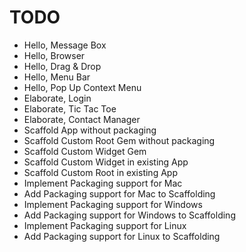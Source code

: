 # TODO

- Hello, Message Box
- Hello, Browser
- Hello, Drag & Drop
- Hello, Menu Bar
- Hello, Pop Up Context Menu
- Elaborate, Login
- Elaborate, Tic Tac Toe
- Elaborate, Contact Manager
- Scaffold App without packaging
- Scaffold Custom Root Gem without packaging
- Scaffold Custom Widget Gem
- Scaffold Custom Widget in existing App
- Scaffold Custom Root in existing App
- Implement Packaging support for Mac
- Add Packaging support for Mac to Scaffolding
- Implement Packaging support for Windows
- Add Packaging support for Windows to Scaffolding
- Implement Packaging support for Linux
- Add Packaging support for Linux to Scaffolding
